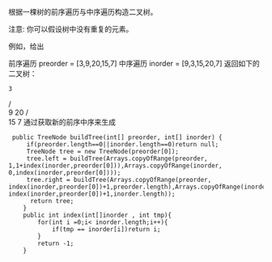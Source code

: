 根据一棵树的前序遍历与中序遍历构造二叉树。

注意:
你可以假设树中没有重复的元素。

例如，给出

前序遍历 preorder = [3,9,20,15,7]
中序遍历 inorder = [9,3,15,20,7]
返回如下的二叉树：

    3
   / \
  9  20
    /  \
   15   7
通过获取新的前序中序来生成
```
 public TreeNode buildTree(int[] preorder, int[] inorder) {
     if(preorder.length==0||inorder.length==0)return null;
     TreeNode tree = new TreeNode(preorder[0]);
     tree.left = buildTree(Arrays.copyOfRange(preorder, 1,1+index(inorder,preorder[0])),Arrays.copyOfRange(inorder, 0,index(inorder,preorder[0])));
     tree.right = buildTree(Arrays.copyOfRange(preorder, index(inorder,preorder[0])+1,preorder.length),Arrays.copyOfRange(inorder, index(inorder,preorder[0])+1,inorder.length));
      return tree;
    }
    public int index(int[]inorder , int tmp){
        for(int i =0;i< inorder.length;i++){
            if(tmp == inorder[i])return i;
        }
        return -1;
    }
```
